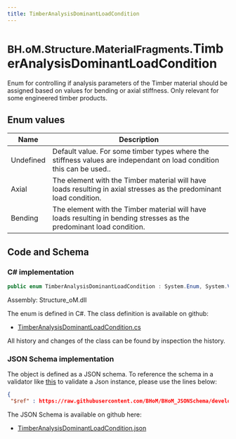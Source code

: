 ```yaml
---
title: TimberAnalysisDominantLoadCondition
---
```


# <small>BH.oM.Structure.MaterialFragments.</small>**TimberAnalysisDominantLoadCondition**

Enum for controlling if analysis parameters of the Timber material should be assigned based on values for bending or axial stiffness.
Only relevant for some engineered timber products.

## Enum values

| Name            | Description                                                    |
|-----------------|----------------------------------------------------------------|
| Undefined |  Default value. For some timber types where the stiffness values are independant on load condition this can be used..  |
| Axial |  The element with the Timber material will have loads resulting in axial stresses as the predominant load condition.  |
| Bending |  The element with the Timber material will have loads resulting in bending stresses as the predominant load condition.  |


## Code and Schema

### C# implementation

``` C# title="C#"
public enum TimberAnalysisDominantLoadCondition : System.Enum, System.ValueType, System.IComparable, System.ISpanFormattable, System.IFormattable, System.IConvertible
```

Assembly: Structure_oM.dll

The enum is defined in C#. The class definition is available on github:

- [TimberAnalysisDominantLoadCondition.cs](https://github.com/BHoM/BHoM/blob/develop/Structure_oM/MaterialFragments\Enums\TimberAnalysisDominantLoadCondition.cs)

All history and changes of the class can be found by inspection the history.
### JSON Schema implementation

The object is defined as a JSON schema. To reference the schema in a validator like [this](https://www.jsonschemavalidator.net/) to validate a Json instance, please use the lines below:

``` json title="JSON Schema"
{
 "$ref" : https://raw.githubusercontent.com/BHoM/BHoM_JSONSchema/develop/Structure_oM/MaterialFragments/TimberAnalysisDominantLoadCondition.json}
```

The JSON Schema is available on github here:

- [TimberAnalysisDominantLoadCondition.json](https://github.com/BHoM/BHoM_JSONSchema/blob/develop/Structure_oM/MaterialFragments/TimberAnalysisDominantLoadCondition.json)
